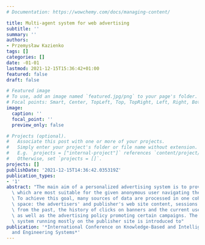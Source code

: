 ```yaml
---
# Documentation: https://wowchemy.com/docs/managing-content/

title: Multi-agent system for web advertising
subtitle: ''
summary: ''
authors:
- Przemysław Kazienko
tags: []
categories: []
date: -01-01
lastmod: 2021-12-15T15:36:42+01:00
featured: false
draft: false

# Featured image
# To use, add an image named `featured.jpg/png` to your page's folder.
# Focal points: Smart, Center, TopLeft, Top, TopRight, Left, Right, BottomLeft, Bottom, BottomRight.
image:
  caption: ''
  focal_point: ''
  preview_only: false

# Projects (optional).
#   Associate this post with one or more of your projects.
#   Simply enter your project's folder or file name without extension.
#   E.g. `projects = ["internal-project"]` references `content/project/deep-learning/index.md`.
#   Otherwise, set `projects = []`.
projects: []
publishDate: '2021-12-15T14:36:42.035319Z'
publication_types:
- '1'
abstract: "The main aim of a personalized advertising system is to provide advertisements,\
  \ which are most suitable for the given anonymous user navigating the web site.\
  \ To achieve this goal, many sources of data are processed in one coherent vector\
  \ space: the advertisers' and publisher's web site content, sessions of former users\
  \ from the past, the history of clicks on banners and the current user behavior\
  \ as well as the advertising policy promoting certain campaigns. The multi-agent\
  \ system running mostly on the publisher site is introduced to"
publication: '*International Conference on Knowledge-Based and Intelligent Information
  and Engineering Systems*'
---
```

